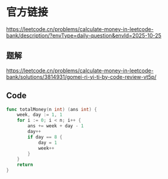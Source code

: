 # 官方链接
https://leetcode.cn/problems/calculate-money-in-leetcode-bank/description/?envType=daily-question&envId=2025-10-25

## 题解
https://leetcode.cn/problems/calculate-money-in-leetcode-bank/solutions/3814931/gomei-ri-yi-ti-by-code-review-vt5p/

## Code
```go
func totalMoney(n int) (ans int) {
    week, day := 1, 1
    for i := 0; i < n; i++ {
        ans += week + day - 1
        day++
        if day == 8 {
            day = 1
            week++
        }
    }
    return
}
```